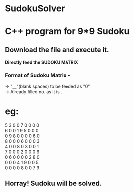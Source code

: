 # SudokuSolver
# C++ program for 9*9 Sudoku   
  
## Download the file and execute it.
#### Directly feed the SUDOKU MATRIX
### Format of Sudoku Matrix:-
-> "__"(blank spaces) to be feeded as "0"    
-> Already filled no. as it is .
# eg:
5 3 0 0 7 0 0 0 0     
6 0 0 1 9 5 0 0 0     
0 9 8 0 0 0 0 6 0     
8 0 0 0 6 0 0 0 3     
4 0 0 8 0 3 0 0 1      
7 0 0 0 2 0 0 0 6      
0 6 0 0 0 0 2 8 0      
0 0 0 4 1 9 0 0 5      
0 0 0 0 8 0 0 7 9     
## Horray! Sudoku will be solved.
